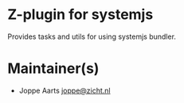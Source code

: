 # Z-plugin for systemjs

Provides tasks and utils for using systemjs bundler.

# Maintainer(s)
* Joppe Aarts <joppe@zicht.nl>
